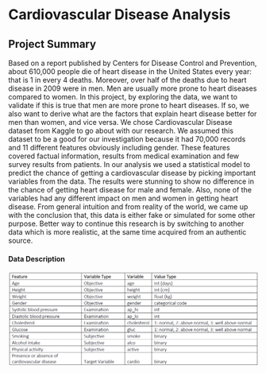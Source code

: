 # Cardiovascular Disease Analysis

## Project Summary
Based on a report published by Centers for Disease Control and Prevention, about 610,000 people die of heart
disease in the United States every year: that is 1 in every 4 deaths. Moreover, over half of the deaths due to
heart disease in 2009 were in men. Men are usually more prone to heart diseases compared to women. In this
project, by exploring the data, we want to validate if this is true that men are more prone to heart diseases.
If so, we also want to derive what are the factors that explain heart disease better for men than women,
and vice versa. We chose Cardiovascular Disease dataset from Kaggle to go about with our research. We
assumed this dataset to be a good for our investigation because it had 70,000 records and 11 different features
obviously including gender. These features covered factual information, results from medical examination
and few survey results from patients. In our analysis we used a statistical model to predict the chance of
getting a cardiovascular disease by picking important variables from the data. The results were stunning to
show no difference in the chance of getting heart disease for male and female. Also, none of the variables had
any different impact on men and women in getting heart disease. From general intuition and from reality of
the world, we came up with the conclusion that, this data is either fake or simulated for some other purpose.
Better way to continue this research is by switching to another data which is more realistic, at the same time
acquired from an authentic source.

#### Data Description
<img src="data_description.PNG" />
